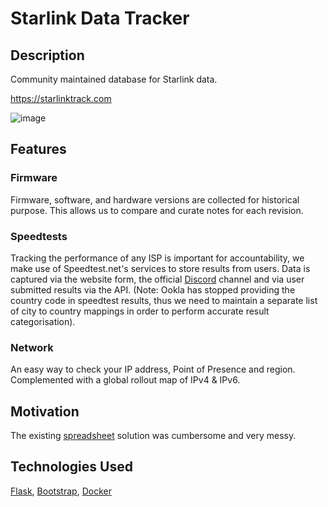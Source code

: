 # Starlink Data Tracker
## Description
Community maintained database for Starlink data.

https://starlinktrack.com

![image](https://user-images.githubusercontent.com/60691199/206889964-3fc4651e-7e67-41b7-b845-299589c6a2e3.png)


## Features
### Firmware
Firmware, software, and hardware versions are collected for historical purpose. This allows us to compare and curate notes for each revision.

### Speedtests
Tracking the performance of any ISP is important for accountability, we make use of Speedtest.net's services to store results from users. Data is captured via the website form, the official [Discord](https://discord.gg/Rr2u4ystEe) channel and via user submitted results via the API. (Note: Ookla has stopped providing the country code in speedtest results, thus we need to maintain a separate list of city to country mappings in order to perform accurate result categorisation).

### Network
An easy way to check your IP address, Point of Presence and region. Complemented with a global rollout map of IPv4 & IPv6.

## Motivation
The existing [spreadsheet](https://docs.google.com/spreadsheets/d/1nsdLZ34VVX1qNVlDlAErzLov-fb_ZWgpYAQJWp_W8ic) solution was cumbersome and very messy.

## Technologies Used
[Flask](https://flask.palletsprojects.com),
[Bootstrap](https://getbootstrap.com),
[Docker](https://www.docker.com)
